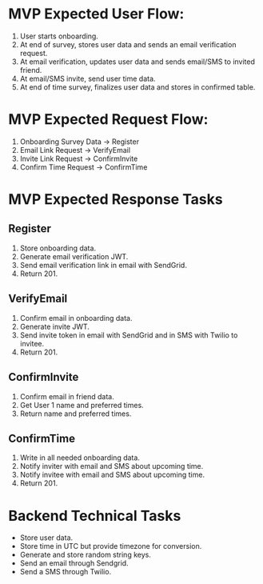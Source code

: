 # MVP Expected User Flow:

1. User starts onboarding. 
2. At end of survey, stores user data and sends an email verification request. 
3. At email verification, updates user data and sends email/SMS to invited friend. 
4. At email/SMS invite, send user time data. 
5. At end of time survey, finalizes user data and stores in confirmed table. 

# MVP Expected Request Flow:

1. Onboarding Survey Data -> Register
2. Email Link Request -> VerifyEmail
3. Invite Link Request -> ConfirmInvite
4. Confirm Time Request -> ConfirmTime

# MVP Expected Response Tasks

## Register 

1. Store onboarding data.
2. Generate email verification JWT.
3. Send email verification link in email with SendGrid. 
4. Return 201. 

## VerifyEmail

1. Confirm email in onboarding data.
2. Generate invite JWT.
3. Send invite token in email with SendGrid and in SMS with Twilio to invitee.
4. Return 201.
    
## ConfirmInvite

1. Confirm email in friend data. 
2. Get User 1 name and preferred times. 
3. Return name and preferred times.
    
## ConfirmTime

1. Write in all needed onboarding data. 
2. Notify inviter with email and SMS about upcoming time. 
3. Notify invitee with email and SMS about upcoming time. 
4. Return 201. 

# Backend Technical Tasks

- Store user data. 
- Store time in UTC but provide timezone for conversion. 
- Generate and store random string keys. 
- Send an email through Sendgrid. 
- Send a SMS through Twilio. 

